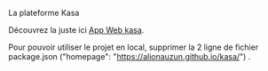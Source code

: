 La plateforme Kasa

Découvrez la juste ici  [App Web kasa](https://alionauzun.github.io/kasa/).

Pour pouvoir utiliser le projet en local, supprimer la 2 ligne de fichier package.json ("homepage": "https://alionauzun.github.io/kasa/") .
